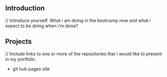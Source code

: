 ## Introduction

// Introduce yourself.  What i am doing in the bootcamp now and what i expect to be doing when i'm done?

## Projects

// Include links to one or more of the repositories that i would like to present in my portfolio.

* git hub pages site